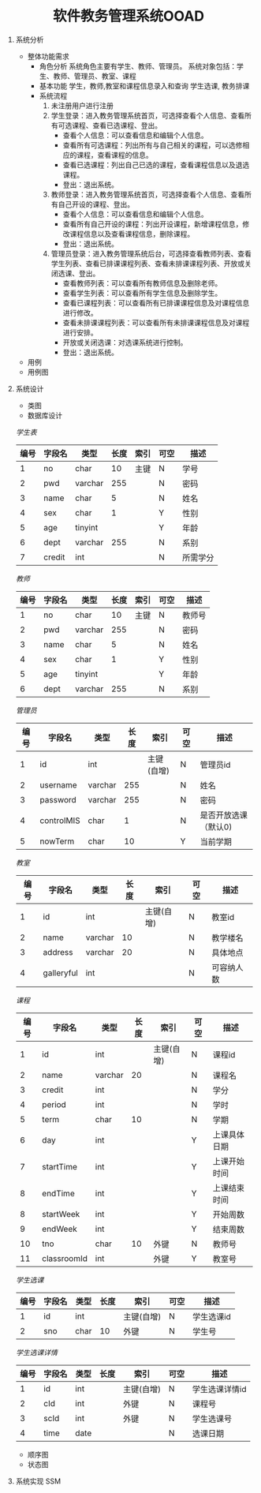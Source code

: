 # <div style="text-align: center;">软件教务管理系统OOAD</div>
1. 系统分析
    - 整体功能需求
        + 角色分析
        系统角色主要有学生、教师、管理员。
        系统对象包括：学生、教师、管理员、教室、课程
        + 基本功能
        学生，教师,教室和课程信息录入和查询
        学生选课, 教务排课
        + 系统流程
            1. 未注册用户进行注册
            2. 学生登录：进入教务管理系统首页，可选择查看个人信息、查看所有可选课程、查看已选课程、登出。
                - 查看个人信息：可以查看信息和编辑个人信息。
                - 查看所有可选课程：列出所有与自己相关的课程，可以选修相应的课程，查看课程的信息。
                - 查看已选课程：列出自己已选的课程，查看课程信息以及退选课程。
                - 登出：退出系统。
            3. 教师登录：进入教务管理系统首页，可选择查看个人信息、查看所有自己开设的课程、登出。
                - 查看个人信息：可以查看信息和编辑个人信息。
                - 查看所有自己开设的课程：列出开设课程，新增课程信息，修改课程信息以及查看课程信息，删除课程。
                - 登出：退出系统。
            4. 管理员登录：进入教务管理系统后台，可选择查看教师列表、查看学生列表、查看已排课课程列表、查看未排课课程列表、开放或关闭选课、登出。
                - 查看教师列表：可以查看所有教师信息及删除老师。
                - 查看学生列表：可以查看所有学生信息及删除学生。
                - 查看已课程列表：可以查看所有已排课课程信息及对课程信息进行修改。
                - 查看未排课课程列表：可以查看所有未排课课程信息及对课程进行安排。
                - 开放或关闭选课：对选课系统进行控制。
                - 登出：退出系统。
    - 用例
    - 用例图
2. 系统设计
    + 类图
    + 数据库设计
    
    *学生表*
        
    | 编号 | 字段名 | 类型 | 长度 | 索引 | 可空 | 描述 |
    | ---- | ----- | ---- | ---- | ---- | ----- | ---- |
    | 1    | no   | char | 10   | 主键  | N     | 学号 |
    | 2    | pwd  | varchar | 255   |   | N     | 密码 |
    | 3    | name | char | 5    |       | N     | 姓名 |
    | 4    | sex  | char | 1    |       | Y     | 性别 |
    | 5    | age  | tinyint |   |       | Y     | 年龄 |
    | 6    | dept | varchar | 255   |   | N     | 系别 |
    | 7    | credit | int |    |   | N     | 所需学分 |

    *教师*

    | 编号 | 字段名 | 类型 | 长度 | 索引 | 可空 | 描述 |
    | ---- | ----- | ---- | ---- | ---- | ----- | ---- |
    | 1    | no   | char | 10   | 主键  | N     | 教师号 |
    | 2    | pwd  | varchar | 255   |   | N     | 密码 |
    | 3    | name | char | 5    |       | N     | 姓名 |
    | 4    | sex  | char | 1    |       | Y     | 性别 |
    | 5    | age  | tinyint |   |       | Y     | 年龄 |
    | 6    | dept | varchar | 255   |   | N     | 系别 |

    *管理员*

    | 编号 | 字段名 | 类型 | 长度 | 索引 | 可空 | 描述 |
    | ---- | ----- | ---- | ---- | ---- | ----- | ---- |
    | 1    | id    | int  |      | 主键(自增) | N     | 管理员id |
    | 2    | username | varchar | 255   |   | N     | 姓名 |
    | 3    | password | varchar | 255   |   | N     | 密码 |
    | 4    | controlMIS | char | 1   |   | N     | 是否开放选课（默认0) |
    | 5    | nowTerm | char | 10   |   | Y     | 当前学期|
    
    *教室*
    
    | 编号 | 字段名 | 类型 | 长度 | 索引 | 可空 | 描述 |
    | ---- | ----- | ---- | ---- | ---- | ----- | ---- |
    | 1    | id    | int |       | 主键(自增)  | N     | 教室id |
    | 2    | name  | varchar | 10   |   | N     | 教学楼名 |
    | 3    | address | varchar | 20    |      | N    | 具体地点 |
    | 4    | galleryful | int |     |       | N     | 可容纳人数 |

    *课程*
    
    | 编号 | 字段名 | 类型 | 长度 | 索引 | 可空 | 描述 |
    | ---- | ----- | ---- | ---- | ---- | ----- | ---- |
    | 1    | id    | int |       | 主键(自增)  | N     | 课程id |
    | 2    | name  | varchar | 20   |   | N     | 课程名 |
    | 3    | credit | int |      |   | N     | 学分 |
    | 4    | period | int |      |   | N     | 学时 |
    | 5    | term | char | 10   |   | N      | 学期 |
    | 6    | day | int |    |   | Y      | 上课具体日期 |
    | 7    | startTime | int |    |   | Y      | 上课开始时间 |
    | 8    | endTime | int |    |   | Y      | 上课结束时间 |
    | 8    | startWeek | int |     |   | Y     | 开始周数 |
    | 9    | endWeek | int |       |   | Y      | 结束周数 |
    | 10   | tno | char | 10   | 外键  | N     | 教师号 |
    | 11   | classroomId | int |    | 外键  | Y     | 教室号 |
    
    *学生选课*

    | 编号 | 字段名 | 类型 | 长度 | 索引 | 可空 | 描述 |
    | ---- | ----- | ---- | ---- | ---- | ----- | ---- |
    | 1    | id  | int  |      | 主键(自增)   | N     | 学生选课id |
    | 2    | sno | char | 10   | 外键  | N     | 学生号 |
    
    *学生选课详情*
    
    | 编号 | 字段名 | 类型 | 长度 | 索引 | 可空 | 描述 |
    | ---- | ----- | ---- | ---- | ---- | ----- | ---- |
    | 1    | id  | int  |      | 主键(自增)   | N     | 学生选课详情id |
    | 2    | cId | int  |      | 外键  | N     | 课程号 |
    | 3    | scId | int  |      | 外键  | N     | 学生选课号 |
    | 4    | time | date |     |      | N     | 选课日期 |

    + 顺序图
    + 状态图
3. 系统实现
SSM
